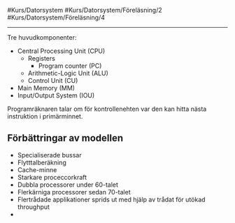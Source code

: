 #Kurs/Datorsystem #Kurs/Datorsystem/Föreläsning/2 #Kurs/Datorsystem/Föreläsning/4 
***
Tre huvudkomponenter:
- Central Processing Unit (CPU)
	- Registers
		- Program counter (PC)
	- Arithmetic-Logic Unit (ALU)
	- Control Unit (CU)
- Main Memory (MM)
- Input/Output System (IOU)

Programräknaren talar om för kontrollenehten var den kan hitta nästa instruktion i primärminnet.

## Förbättringar av modellen
- Specialiserade bussar
- Flytttalberäkning
- Cache-minne
- Starkare proceccorkraft
- Dubbla processorer under 60-talet
- Flerkärniga processorer sedan 70-talet
- Flertrådade applikationer sprids ut med hjälp av trådat för utökad throughput
- 



